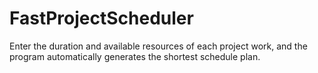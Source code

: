 # FastProjectScheduler
Enter the duration and available resources of each project work, and the program automatically generates the shortest schedule plan.
